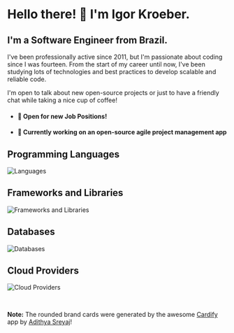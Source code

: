 # Hello there! 🫡 I'm Igor Kroeber.
## I'm a Software Engineer from Brazil.

I've been professionally active since 2011, but I'm passionate about coding since I was fourteen.
From the start of my career until now, I've been studying lots of technologies and best practices to develop scalable and reliable code.

I'm open to talk about new open-source projects or just to have a friendly chat while taking a nice cup of coffee!

- #### 💼 Open for new Job Positions!
- #### 🔭 Currently working on an open-source agile project management app

## Programming Languages
![Languages](https://cardify.vercel.app/api/badges?border=false&borderColor=%23ddd&borderWidth=2&iconColor=&icons=csharp%2Ctypescript%2Cjavascript%2Cphp%2Cpython%2Cruby%2Cc%2Ccplusplus&preset=october-silenceiver&shadow=false&width=70)

## Frameworks and Libraries
![Frameworks and Libraries](https://cardify.vercel.app/api/badges?border=false&borderColor=%23ddd&borderWidth=2&iconColor=&icons=react%2Cvuedotjs%2Cnestjs%2Cnextdotjs%2Cdevexpress%2Claravel%2Crubyonrails%2Cdjango%2Cflask%2Cfastapi&preset=phoenix-start&shadow=false&width=70)

## Databases
![Databases](https://cardify.vercel.app/api/badges?border=false&borderColor=%23ddd&borderWidth=2&iconColor=&icons=microsoftsqlserver%2Cmysql%2Cmariadb%2Cpostgresql%2Csqlite%2Cmongodb%2Capachecouchdb%2Cneo4j&preset=clean-mirror&shadow=false&width=70)

## Cloud Providers
![Cloud Providers](https://cardify.vercel.app/api/badges?border=false&borderColor=%23ddd&borderWidth=2&iconColor=&icons=amazonaws&preset=juicy-cake&shadow=false&width=70)

</br>

**Note:** The rounded brand cards were generated by the awesome [Cardify](https://cardify.adi.so/) app by [Adithya Sreyaj](https://github.com/adisreyaj)!
